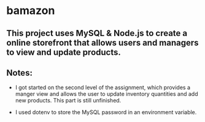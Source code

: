 # bamazon


## This project uses MySQL & Node.js to create a online storefront that allows users and managers to view and update products.

## Notes:

- I got started on the second level of the assignment, which provides a manger view and allows the user to update inventory quantities and add new products. This part is still unfinished.

- I used dotenv to store the MySQL password in an environment variable.


